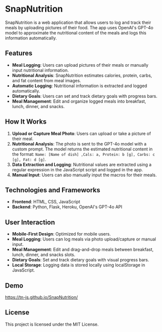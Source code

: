 # SnapNutrition

SnapNutrition is a web application that allows users to log and track their meals by uploading pictures of their food. The app uses OpenAI's GPT-4o model to approximate the nutritional content of the meals and logs this information automatically.

## Features

- **Meal Logging**: Users can upload pictures of their meals or manually input nutritional information.
- **Nutritional Analysis**: SnapNutrition estimates calories, protein, carbs, and fat content from meal images.
- **Automatic Logging**: Nutritional information is extracted and logged automatically.
- **Dietary Goals**: Users can set and track dietary goals with progress bars.
- **Meal Management**: Edit and organize logged meals into breakfast, lunch, dinner, and snacks.

## How It Works

1. **Upload or Capture Meal Photo**: Users can upload or take a picture of their meal.
2. **Nutritional Analysis**: The photo is sent to the GPT-4o model with a custom prompt. The model returns the estimated nutritional content in the format: `Name: [Name of dish] ,Cals: a, Protein: b [g], Carbs: c [g], Fat: d [g]`.
3. **Data Extraction and Logging**: Nutritional values are extracted using a regular expression in the JavaScript script and logged in the app.
4. **Manual Input**: Users can also manually input the macros for their meals.

## Technologies and Frameworks

- **Frontend**: HTML, CSS, JavaScript
- **Backend**: Python, Flask, Heroku, OpenAI's GPT-4o API

## User Interaction

- **Mobile-First Design**: Optimized for mobile users.
- **Meal Logging**: Users can log meals via photo upload/capture or manual input.
- **Meal Management**: Edit and drag-and-drop meals between breakfast, lunch, dinner, and snacks slots.
- **Dietary Goals**: Set and track dietary goals with visual progress bars.
- **Local Storage**: Logging data is stored locally using localStorage in JavaScript.

## Demo

https://tn-js.github.io/SnapNutrition/

## License

This project is licensed under the MIT License.

